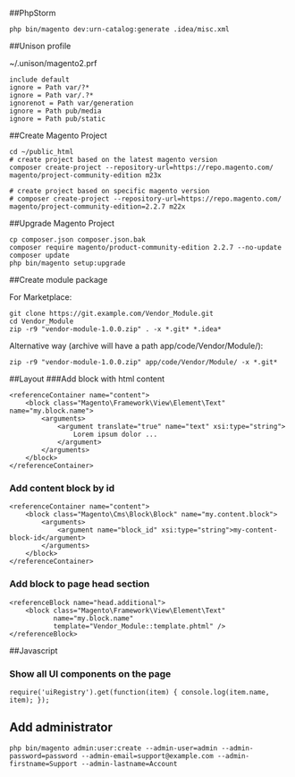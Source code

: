 ##PhpStorm

    php bin/magento dev:urn-catalog:generate .idea/misc.xml

##Unison profile

~/.unison/magento2.prf
    
    include default
    ignore = Path var/?*
    ignore = Path var/.?*
    ignorenot = Path var/generation
    ignore = Path pub/media
    ignore = Path pub/static
    
    
##Create Magento Project

    cd ~/public_html
    # create project based on the latest magento version
    composer create-project --repository-url=https://repo.magento.com/ magento/project-community-edition m23x
    
    # create project based on specific magento version
    # composer create-project --repository-url=https://repo.magento.com/ magento/project-community-edition=2.2.7 m22x

##Upgrade Magento Project

    cp composer.json composer.json.bak
    composer require magento/product-community-edition 2.2.7 --no-update
    composer update
    php bin/magento setup:upgrade
    
##Create module package

For Marketplace:

    git clone https://git.example.com/Vendor_Module.git
    cd Vendor_Module
    zip -r9 "vendor-module-1.0.0.zip" . -x *.git* *.idea*
    
Alternative way (archive will have a path app/code/Vendor/Module/):

    zip -r9 "vendor-module-1.0.0.zip" app/code/Vendor/Module/ -x *.git*

##Layout
###Add block with html content
    
    <referenceContainer name="content">
        <block class="Magento\Framework\View\Element\Text" name="my.block.name">
            <arguments>
                <argument translate="true" name="text" xsi:type="string">
                    Lorem ipsum dolor ...
                </argument>
            </arguments>
        </block>
    </referenceContainer>

### Add content block by id
    <referenceContainer name="content">
        <block class="Magento\Cms\Block\Block" name="my.content.block">
            <arguments>
                <argument name="block_id" xsi:type="string">my-content-block-id</argument>
            </arguments>
        </block>
    </referenceContainer>

### Add block to page head section
    
    <referenceBlock name="head.additional">
        <block class="Magento\Framework\View\Element\Text" 
               name="my.block.name" 
               template="Vendor_Module::template.phtml" />
    </referenceBlock>

##Javascript

### Show all UI components on the page

    require('uiRegistry').get(function(item) { console.log(item.name, item); });

## Add administrator

    php bin/magento admin:user:create --admin-user=admin --admin-password=password --admin-email=support@example.com --admin-firstname=Support --admin-lastname=Account

